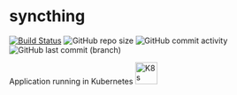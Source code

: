 # syncthing

[![Build Status](https://drone.theautomation.nl/api/badges/theautomation/syncthing/status.svg)](https://drone.theautomation.nl/theautomation/syncthing)
![GitHub repo size](https://img.shields.io/github/repo-size/theautomation/syncthing-code?logo=Github)
![GitHub commit activity](https://img.shields.io/github/commit-activity/y/theautomation/syncthing-code?logo=github)
![GitHub last commit (branch)](https://img.shields.io/github/last-commit/theautomation/syncthing-code/main?logo=github)

Application running in Kubernetes <img src="https://github.com/theautomation/kubernetes-gitops/blob/main/assets/img/k8s.png?raw=true" alt="K8s" style="height: 40px; width:40px;"/>